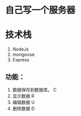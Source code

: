 # 自己写一个服务器
# 技术栈
001. NodeJs
002. mongoose
003. Express
## 功能：
001. 数据保存到数据库。 C
002. 显示数据           R
003. 编辑数据           U
004. 删除数据           D